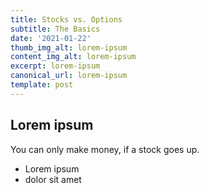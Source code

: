 ```yaml
---
title: Stocks vs. Options
subtitle: The Basics
date: '2021-01-22'
thumb_img_alt: lorem-ipsum
content_img_alt: lorem-ipsum
excerpt: lorem-ipsum
canonical_url: lorem-ipsum
template: post
---
```

## Lorem ipsum

You can only make money, if a stock goes up.

*   Lorem ipsum
*   dolor sit amet
